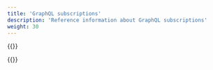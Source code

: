 ```yaml
---
title: 'GraphQL subscriptions'
description: 'Reference information about GraphQL subscriptions'
weight: 30
---
```


{{<notyetwritten>}}

{{<children />}}


